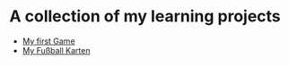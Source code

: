 # A collection of my learning projects


- [My first Game](https://main--golden-bunny-7ec626.netlify.app/)
- [My Fußball Karten](https://effortless-youtiao-55bd02.netlify.app/)
